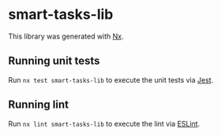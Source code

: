 # smart-tasks-lib

This library was generated with [Nx](https://nx.dev).

## Running unit tests

Run `nx test smart-tasks-lib` to execute the unit tests via [Jest](https://jestjs.io).

## Running lint

Run `nx lint smart-tasks-lib` to execute the lint via [ESLint](https://eslint.org/).
